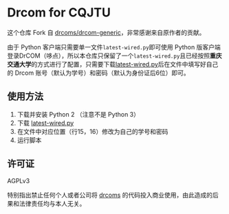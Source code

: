 # Drcom for CQJTU

这个仓库 Fork 自 [drcoms/drcom-generic](https://github.com/drcoms/drcom-generic)，非常感谢来自原作者的贡献。

由于 Python 客户端只需要单一文件`latest-wired.py`即可使用 Python 版客户端登录DrCOM（哆点），所以本仓库只保留了一个`latest-wired.py`且已经按照**重庆交通大学**的方式进行了配置，只需要下载[latest-wired.py](https://raw.githubusercontent.com/n0vad3v/drcom-generic/master/latest-wired.py)后在文件中填写好自己的 Drcom 账号（默认为学号）和密码（默认为身份证后6位）即可。

## 使用方法

1. 下载并安装 Python 2 （注意不是 Python 3）
2. 下载 [latest-wired.py](https://raw.githubusercontent.com/n0vad3v/drcom-generic/master/latest-wired.py) 
3. 在文件中对应位置（行15，16）修改为自己的学号和密码
4. 运行脚本

## 许可证

AGPLv3

特别指出禁止任何个人或者公司将 [drcoms](http://github.com/drcoms/) 的代码投入商业使用，由此造成的后果和法律责任均与本人无关。
